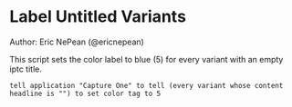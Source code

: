 # Label Untitled Variants

Author: Eric NePean (@ericnepean)

This script sets the color label to blue (5) for every variant with an empty iptc title.

```applescript
tell application "Capture One" to tell (every variant whose content headline is "") to set color tag to 5
```

